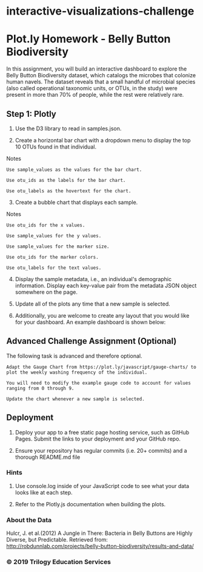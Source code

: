 # interactive-visualizations-challenge

# Plot.ly Homework - Belly Button Biodiversity

In this assignment, you will build an interactive dashboard to explore the Belly Button Biodiversity dataset, which catalogs the microbes that colonize human navels.
The dataset reveals that a small handful of microbial species (also called operational taxonomic units, or OTUs, in the study) were present in more than 70% of people, while the rest were relatively rare.

## Step 1: Plotly

1. Use the D3 library to read in samples.json.

2. Create a horizontal bar chart with a dropdown menu to display the top 10 OTUs found in that individual.

Notes

    Use sample_values as the values for the bar chart.

    Use otu_ids as the labels for the bar chart.

    Use otu_labels as the hovertext for the chart.

3. Create a bubble chart that displays each sample.

Notes

    Use otu_ids for the x values.

    Use sample_values for the y values.

    Use sample_values for the marker size.

    Use otu_ids for the marker colors.

    Use otu_labels for the text values.

4. Display the sample metadata, i.e., an individual's demographic information. Display each key-value pair from the metadata JSON object somewhere on the page.

6. Update all of the plots any time that a new sample is selected.

7. Additionally, you are welcome to create any layout that you would like for your dashboard. An example dashboard is shown below:


## Advanced Challenge Assignment (Optional)

The following task is advanced and therefore optional.

    Adapt the Gauge Chart from https://plot.ly/javascript/gauge-charts/ to plot the weekly washing frequency of the individual.

    You will need to modify the example gauge code to account for values ranging from 0 through 9.

    Update the chart whenever a new sample is selected.


## Deployment

1. Deploy your app to a free static page hosting service, such as GitHub Pages. Submit the links to your deployment and your GitHub repo.

2. Ensure your repository has regular commits (i.e. 20+ commits) and a thorough README.md file


### Hints

1. Use console.log inside of your JavaScript code to see what your data looks like at each step.

2. Refer to the Plotly.js documentation when building the plots.


### About the Data
Hulcr, J. et al.(2012) A Jungle in There: Bacteria in Belly Buttons are Highly Diverse, but Predictable. Retrieved from: http://robdunnlab.com/projects/belly-button-biodiversity/results-and-data/


### © 2019 Trilogy Education Services
